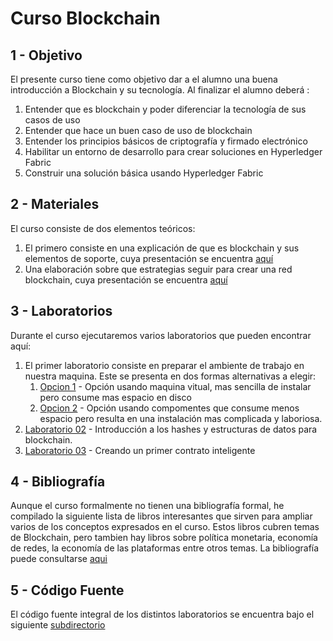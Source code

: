 # Curso Blockchain

## 1 - Objetivo

El presente curso tiene como objetivo dar a el alumno una buena introducción a Blockchain y su tecnología. Al finalizar el alumno deberá :

1. Entender que es blockchain y poder diferenciar la tecnología de sus casos de uso
2. Entender que hace un buen caso de uso de blockchain
3. Entender los principios básicos de criptografía y firmado electrónico
4. Habilitar un entorno de desarrollo para crear soluciones en Hyperledger Fabric
5. Construir una solución básica usando Hyperledger Fabric

## 2 - Materiales

El curso consiste de dos elementos teóricos:
1. El primero consiste en una explicación de que es blockchain y sus elementos de soporte, cuya presentación se encuentra [aquí](./presentaciones/Introduccion-al-Blockchain.pptx) 
2. Una elaboración sobre que estrategias seguir para crear una red blockchain, cuya presentación se encuentra [aquí](./presentaciones/estrategias-de-red.pptx) 

## 3 - Laboratorios

Durante el curso ejecutaremos varios laboratorios que pueden encontrar aquí:

1. El primer laboratorio consiste en preparar el ambiente de trabajo en nuestra maquina. Este se presenta en dos formas alternativas a elegir:
    1. [Opcion 1](./laboratorios/laboratorio_01b.md) - Opción usando maquina vitual, mas sencilla de instalar pero consume mas espacio en disco
    2. [Opcion 2](./laboratorios/laboratorio_01.md) - Opción usando compomentes que consume menos espacio pero resulta en una instalación mas complicada y laboriosa.
2. [Laboratorio 02](./laboratorios/laboratorio_02.md) - Introducción a los hashes y estructuras de datos para blockchain.
3. [Laboratorio 03](./laboratorios/laboratorio_03.md) - Creando un primer contrato inteligente

## 4 - Bibliografía

Aunque el curso formalmente no tienen una bibliografía formal, he compilado la siguiente lista de libros interesantes que sirven para ampliar varios de los conceptos expresados en el curso. Estos libros cubren temas de Blockchain, pero tambien hay libros sobre política monetaria, economía de redes, la economía de las plataformas entre otros temas. La bibliografía puede consultarse [aqui](./bibliografia/bibliografia.md)

## 5 - Código Fuente

El código fuente integral de los distintos laboratorios se encuentra bajo el siguiente [subdirectorio](./laboratorios/src)